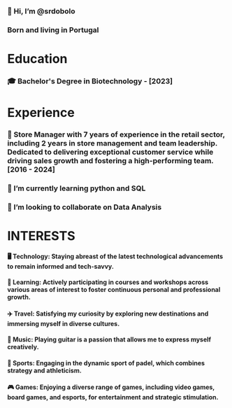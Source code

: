 ### 👋 Hi, I’m @srdobolo
### Born and living in Portugal
# Education
### 🎓 Bachelor's Degree in Biotechnology - [2023]

# Experience
### 💼 Store Manager with 7 years of experience in the retail sector, including 2 years in store management and team leadership. Dedicated to delivering exceptional customer service while driving sales growth and fostering a high-performing team. [2016 - 2024]

### 🌱 I’m currently learning python and SQL 
### 💞️ I’m looking to collaborate on Data Analysis

# INTERESTS
#### 🖥️ Technology: Staying abreast of the latest technological advancements to remain informed and tech-savvy.
#### 🧠 Learning: Actively participating in courses and workshops across various areas of interest to foster continuous personal and professional growth.
#### ✈️ Travel: Satisfying my curiosity by exploring new destinations and immersing myself in diverse cultures.
#### 🎵 Music: Playing guitar is a passion that allows me to express myself creatively.
#### 🎾 Sports: Engaging in the dynamic sport of padel, which combines strategy and athleticism.
#### 🎮 Games: Enjoying a diverse range of games, including video games, board games, and esports, for entertainment and strategic stimulation.

<!---
srdobolo/srdobolo is a ✨ special ✨ repository because its `README.md` (this file) appears on your GitHub profile.
You can click the Preview link to take a look at your changes.
--->
